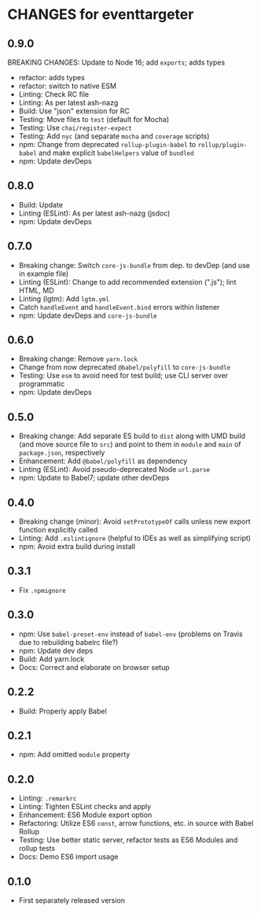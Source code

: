 # CHANGES for eventtargeter

## 0.9.0

BREAKING CHANGES:
Update to Node 16; add `exports`; adds types

- refactor: adds types
- refactor: switch to native ESM
- Linting: Check RC file
- Linting: As per latest ash-nazg
- Build: Use "json" extension for RC
- Testing: Move files to `test` (default for Mocha)
- Testing: Use `chai/register-expect`
- Testing: Add `nyc` (and separate `mocha` and `coverage` scripts)
- npm: Change from deprecated `rollup-plugin-babel` to `rollup/plugin-babel`
    and make explicit `babelHelpers` value of `bundled`
- npm: Update devDeps

## 0.8.0

- Build: Update
- Linting (ESLint): As per latest ash-nazg (jsdoc)
- npm: Update devDeps

## 0.7.0

- Breaking change: Switch `core-js-bundle` from dep. to devDep (and use
    in example file)
- Linting (ESLint): Change to add recommended extension (".js"); lint HTML, MD
- Linting (lgtm): Add `lgtm.yml`
- Catch `handleEvent` and `handleEvent.bind` errors within listener
- npm: Update devDeps and `core-js-bundle`

## 0.6.0

- Breaking change: Remove `yarn.lock`
- Change from now deprecated `@babel/polyfill` to `core-js-bundle`
- Testing: Use `esm` to avoid need for test build; use CLI server over
    programmatic
- npm: Update devDeps

## 0.5.0

- Breaking change: Add separate ES build to `dist` along with UMD build
    (and move source file to `src`) and point to them in `module` and
    `main` of `package.json`, respectively
- Enhancement: Add `@babel/polyfill` as dependency
- Linting (ESLint): Avoid pseudo-deprecated Node `url.parse`
- npm: Update to Babel7; update other devDeps

## 0.4.0

- Breaking change (minor): Avoid `setPrototypeOf` calls unless new export
    function explicitly called
- Linting: Add `.eslintignore` (helpful to IDEs as well as simplifying script)
- npm: Avoid extra build during install

## 0.3.1

- Fix `.npmignore`

## 0.3.0

- npm: Use `babel-preset-env` instead of `babel-env` (problems on Travis
    due to rebuilding babelrc file?)
- npm: Update dev deps
- Build: Add yarn.lock
- Docs: Correct and elaborate on browser setup

## 0.2.2

- Build: Properly apply Babel

## 0.2.1

- npm: Add omitted `module` property

## 0.2.0

- Linting: `.remarkrc`
- Linting: Tighten ESLint checks and apply
- Enhancement: ES6 Module export option
- Refactoring: Utilize ES6 `const`, arrow functions, etc. in source with Babel Rollup
- Testing: Use better static server, refactor tests as ES6 Modules and rollup tests
- Docs: Demo ES6 import usage

## 0.1.0

- First separately released version
